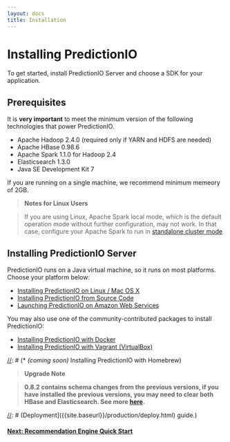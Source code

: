 ```yaml
---
layout: docs
title: Installation
---
```


# Installing PredictionIO

To get started, install PredictionIO Server and choose a SDK for your
application.

## Prerequisites

It is **very important** to meet the minimum version of the following
technologies that power PredictionIO.

* Apache Hadoop 2.4.0 (required only if YARN and HDFS are needed)
* Apache HBase 0.98.6
* Apache Spark 1.1.0 for Hadoop 2.4
* Elasticsearch 1.3.0
* Java SE Development Kit 7

If you are running on a single machine, we recommend minimum memeory of 2GB.  

> **Notes for Linux Users**

> If you are using Linux, Apache Spark local mode, which is the default
operation mode without further configuration, may not work. In that case,
configure your Apache Spark to run in [standalone cluster
mode](http://spark.apache.org/docs/latest/spark-standalone.html).

## Installing PredictionIO Server

PredictionIO runs on a Java virtual machine, so it runs on most platforms.
Choose your platform below:

* [Installing PredictionIO on Linux / Mac OS X](install-linux.html)
* [Installing PredictionIO from Source Code](install-sourcecode.html)
* [Launching PredictionIO on Amazon Web Services](launch-aws.html)

You may also use one of the community-contributed packages to install
PredictionIO:

* [Installing PredictionIO with
  Docker](../community/projects.html#docker-installation-for-predictionio)
* [Installing PredictionIO with Vagrant
  (VirtualBox)](../community/projects.html#vagrant-installation-for-predictionio)

[//]: # (* *(coming soon)* Installing PredictionIO with Homebrew)

> **Upgrade Note**

> **0.8.2 contains schema changes from the previous versions, if you have
installed the previous versions, you may need to clear both HBase and
Elasticsearch. See more [here](../resources/schema-change.html).**


[//]: # (## Production Deployment)

[//]: # (For production environment setup, please refer to [Production)
[//]: # (Deployment]({{site.baseurl}}/production/deploy.html) guide.)

#### [Next: Recommendation Engine Quick Start](../recommendation/quickstart.html)
